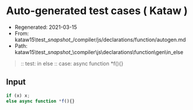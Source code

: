 # Auto-generated test cases ( Kataw )
- Regenerated: 2021-03-15
- From: kataw15\test\__snapshot__/compiler/js/declarations/function/autogen.md
- Path: kataw15\test\__snapshot__\compiler\js\declarations\function\gen\in_else
> :: test: in else
> :: case: async function *f(){}
## Input

`````js
if (x) x;
else async function *f(){}
`````
